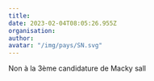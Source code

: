 ```yaml
---
title: 
date: 2023-02-04T08:05:26.955Z
organisation: 
author: 
avatar: "/img/pays/SN.svg"
---
```


Non à la 3ème candidature de Macky sall 